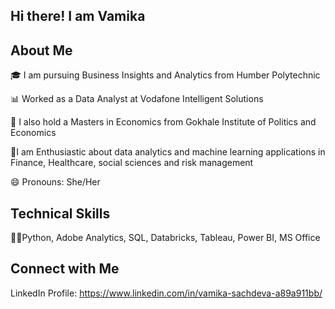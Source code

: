## Hi there! I am Vamika

## About Me
🎓 I am pursuing Business Insights and Analytics from Humber Polytechnic

📊 Worked as a Data Analyst at Vodafone Intelligent Solutions

🔭 I also hold a Masters in Economics from Gokhale Institute of Politics and Economics

🌱I am Enthusiastic about data analytics and machine learning applications in Finance, Healthcare, social sciences and risk management

😄 Pronouns: She/Her

## Technical Skills 
👩‍💻Python, Adobe Analytics, SQL, Databricks, Tableau, Power BI, MS Office

## Connect with Me 
LinkedIn Profile: https://www.linkedin.com/in/vamika-sachdeva-a89a911bb/

